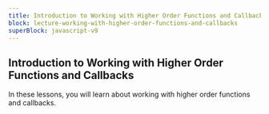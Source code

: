 ```yaml
---
title: Introduction to Working with Higher Order Functions and Callbacks
block: lecture-working-with-higher-order-functions-and-callbacks
superBlock: javascript-v9
---
```


## Introduction to Working with Higher Order Functions and Callbacks

In these lessons, you will learn about working with higher order functions and callbacks.
